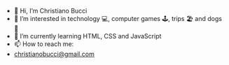 - 👋 Hi, I’m Christiano Bucci
- 👀 I’m interested in technology :computer:, computer games :joystick:, trips :beach_umbrella: and dogs :dog:	
- 🌱 I’m currently learning HTML, CSS and JavaScript
- 📫 How to reach me:
- christianobucci@gmail.com

<!---
christianobucci/christianobucci is a ✨ special ✨ repository because its `README.md` (this file) appears on your GitHub profile.
You can click the Preview link to take a look at your changes.
--->
